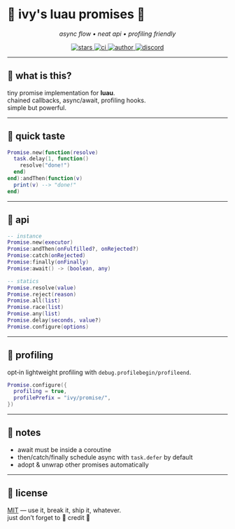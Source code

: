 # 🌿 ivy's luau promises 🌿

<p align="center">
  <em>async flow • neat api • profiling friendly</em>
</p>

<p align="center">
  <a href="https://github.com/IvyyDev/luau-promise/stargazers">
    <img alt="stars" src="https://img.shields.io/github/stars/IvyyDev/luau-promise?color=6ade9f&style=flat-square">
  </a>
  <a href="https://github.com/IvyyDev/luau-promise/actions">
    <img alt="ci" src="https://img.shields.io/badge/ci-green?style=flat-square">
  </a>
  <a href="https://github.com/IvyyDev">
    <img alt="author" src="https://img.shields.io/badge/made%20by-ivy-9b6adb?style=flat-square">
  </a>
  <a href="https://discord.gg/YZ9wBpvdnx">
    <img alt="discord" src="https://img.shields.io/badge/chat-discord-6a82de?style=flat-square">
  </a>
</p>

---

## 🌸 what is this?
tiny promise implementation for **luau**.  
chained callbacks, async/await, profiling hooks.  
simple but powerful.

---

## 🍃 quick taste
```lua
Promise.new(function(resolve)
  task.delay(1, function()
    resolve("done!")
  end)
end):andThen(function(v)
  print(v) --> "done!"
end)
```

---

## 🌼 api
```lua
-- instance
Promise.new(executor)
Promise:andThen(onFulfilled?, onRejected?)
Promise:catch(onRejected)
Promise:finally(onFinally)
Promise:await() -> (boolean, any)

-- statics
Promise.resolve(value)
Promise.reject(reason)
Promise.all(list)
Promise.race(list)
Promise.any(list)
Promise.delay(seconds, value?)
Promise.configure(options)
```

---

## 🌷 profiling
opt‑in lightweight profiling with `debug.profilebegin/profileend`.

```lua
Promise.configure({
  profiling = true,
  profilePrefix = "ivy/promise/",
})
```

---

## 🌻 notes
- await must be inside a coroutine  
- then/catch/finally schedule async with `task.defer` by default  
- adopt & unwrap other promises automatically  

---

## 🪻 license
[MIT](./LICENSE) — use it, break it, ship it, whatever.  
just don’t forget to 🌸 credit 🌸
